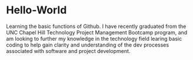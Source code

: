 # Hello-World
Learning the basic functions of Github.
I have recently graduated from the UNC Chapel Hill Technology Project Management Bootcamp program, and am looking to further my knowledge in the technology field learing basic coding to help gain clarity and understanding of the dev processes associated with software and project development.
